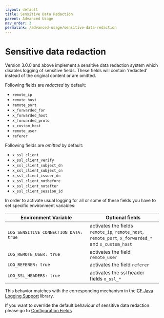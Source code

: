 ```yaml
---
layout: default
title: Sensitive Data Redaction
parent: Advanced Usage
nav_order: 3
permalink: /advanced-usage/sensitive-data-redaction
---
```


# Sensitive data redaction

Version 3.0.0 and above implement a sensitive data redaction system which disables logging of sensitive fields.
These fields will contain 'redacted' instead of the original content or are omitted.

Following fields are *redacted* by default:

- `remote_ip`
- `remote_host`
- `remote_port`
- `x_forwarded_for`
- `x_forwarded_host`
- `x_forwarded_proto`
- `x_custom_host`
- `remote_user`
- `referer`

Following fields are *omitted* by default:

- `x_ssl_client`
- `x_ssl_client_verify`
- `x_ssl_client_subject_dn`
- `x_ssl_client_subject_cn`
- `x_ssl_client_issuer_dn`
- `x_ssl_client_notbefore`
- `x_ssl_client_notafter`
- `x_ssl_client_session_id`

In order to activate usual logging for all or some of these fields you have to set specific environment variables:

| Environment Variable                      | Optional fields                                                                                      |
|-------------------------------------------|------------------------------------------------------------------------------------------------------|
| ```LOG_SENSITIVE_CONNECTION_DATA: true``` | activates the fields `remote_ip`, `remote_host`, `remote_port`, `x_forwarded_*` and `x_custom_host`  |
| ```LOG_REMOTE_USER: true```               | activates the field `remote_user`                                                                    |
| ```LOG_REFERER: true```                   | activates the field `referer`                                                                        |
| ```LOG_SSL_HEADERS: true```               | activates the ssl header fields `x_ssl_*`                                                            |

This behavior matches with the corresponding mechanism in the [CF Java Logging Support](https://github.com/SAP/cf-java-logging-support/wiki/Overview#logging-sensitive-user-data) library.

If you want to override the default behaviour of sensitive data redaction please go to [Configuration Fields](/cf-nodejs-logging-support/configuration/fields)
